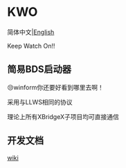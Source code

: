 # KWO

简体中文|[English](https://github.com/XBridgeX/KWO/edit/master/README.en.md)

Keep Watch On!!

## 简易BDS启动器

😒winform你还要好看到哪里去啊！

采用与LLWS相同的协议

理论上所有XBridgeX子项目均可直接通信

## 开发文档

[wiki](https://github.com/XBridgeX/KWO/wiki)


